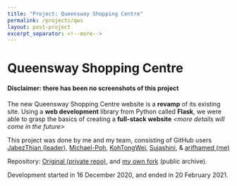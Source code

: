 ```yaml
---
title: "Project: Queensway Shopping Centre"
permalink: /projects/qws
layout: post-project
excerpt_separator: <!--more-->
---
```

<h1 class="text-center">Queensway Shopping Centre</h1>

#### **Disclaimer**: there has been no screenshots of this project

The new Queensway Shopping Centre website is a **revamp** of its existing site. Using a **web development** library from Python called **Flask**, we were able to grasp the basics of creating a **full-stack website** <!--more-->_&lt;more details will come in the future&gt;_


This project was done by me and my team, consisting of GitHub users <a href="https://github.com/JabezThian" target="_blank">JabezThian (leader)</a>, <a href="https://github.com/Michael-Poh" target="_blank">Michael-Poh</a>, <a href="https://github.com/KohTongWei" target="_blank">KohTongWei</a>, <a href="https://github.com/Sujashini" target="_blank">Sujashini</a>, & <a href="https://github.com/arifhamed" target="_blank">arifhamed (me)</a>


Repository: <a href="https://github.com/JabezThian/App-Development" target="_blank">Original (private repo)</a>, and <a href="https://github.com/arifhamed/IT1966-appdevelopmentproj" target="_blank">my own fork</a> (public archive). 

Development started in <span class="timestamp">16 December 2020</span>, and ended in <span class="timestamp">20 February 2021</span>.
